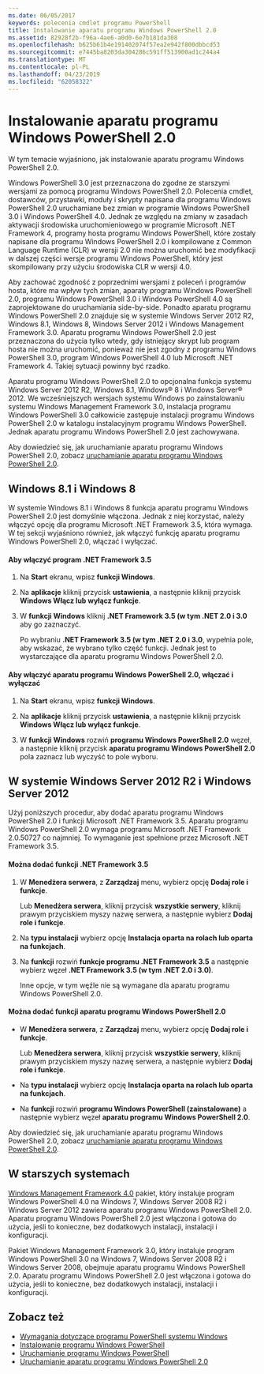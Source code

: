 ```yaml
---
ms.date: 06/05/2017
keywords: polecenia cmdlet programu PowerShell
title: Instalowanie aparatu programu Windows PowerShell 2.0
ms.assetid: 82928f2b-f96a-4ae6-a0d0-6e7b181da308
ms.openlocfilehash: b625b61b4e191402074f57ea2e942f800dbbcd53
ms.sourcegitcommit: e7445ba8203da304286c591ff513900ad1c244a4
ms.translationtype: MT
ms.contentlocale: pl-PL
ms.lasthandoff: 04/23/2019
ms.locfileid: "62058322"
---
```

# <a name="installing-the-windows-powershell-20-engine"></a>Instalowanie aparatu programu Windows PowerShell 2.0
W tym temacie wyjaśniono, jak instalowanie aparatu programu Windows PowerShell 2.0.

Windows PowerShell 3.0 jest przeznaczona do zgodne ze starszymi wersjami za pomocą programu Windows PowerShell 2.0. Polecenia cmdlet, dostawców, przystawki, moduły i skrypty napisana dla programu Windows PowerShell 2.0 uruchamiane bez zmian w programie Windows PowerShell 3.0 i Windows PowerShell 4.0. Jednak ze względu na zmiany w zasadach aktywacji środowiska uruchomieniowego w programie Microsoft .NET Framework 4, programy hosta programu Windows PowerShell, które zostały napisane dla programu Windows PowerShell 2.0 i kompilowane z Common Language Runtime (CLR) w wersji 2.0 nie można uruchomić bez modyfikacji w dalszej części wersje programu Windows PowerShell, który jest skompilowany przy użyciu środowiska CLR w wersji 4.0.

Aby zachować zgodność z poprzednimi wersjami z poleceń i programów hosta, które ma wpływ tych zmian, aparaty programu Windows PowerShell 2.0, programu Windows PowerShell 3.0 i Windows PowerShell 4.0 są zaprojektowane do uruchamiania side-by-side. Ponadto aparatu programu Windows PowerShell 2.0 znajduje się w systemie Windows Server 2012 R2, Windows 8.1, Windows 8, Windows Server 2012 i Windows Management Framework 3.0. Aparatu programu Windows PowerShell 2.0 jest przeznaczona do użycia tylko wtedy, gdy istniejący skrypt lub program hosta nie można uruchomić, ponieważ nie jest zgodny z programu Windows PowerShell 3.0, program Windows PowerShell 4.0 lub Microsoft .NET Framework 4. Takiej sytuacji powinny być rzadko.

Aparatu programu Windows PowerShell 2.0 to opcjonalna funkcja systemu Windows Server 2012 R2, Windows 8.1, Windows® 8 i Windows Server® 2012. We wcześniejszych wersjach systemu Windows po zainstalowaniu systemu Windows Management Framework 3.0, instalacja programu Windows PowerShell 3.0 całkowicie zastępuje instalacji programu Windows PowerShell 2.0 w katalogu instalacyjnym programu Windows PowerShell. Jednak aparatu programu Windows PowerShell 2.0 jest zachowywana.

Aby dowiedzieć się, jak uruchamianie aparatu programu Windows PowerShell 2.0, zobacz [uruchamianie aparatu programu Windows PowerShell 2.0](../getting-started/Starting-the-Windows-PowerShell-2.0-Engine.md).

## <a name="on-windows-81-and-windows-8"></a>Windows 8.1 i Windows 8
W systemie Windows 8.1 i Windows 8 funkcja aparatu programu Windows PowerShell 2.0 jest domyślnie włączona. Jednak z niej korzystać, należy włączyć opcję dla programu Microsoft .NET Framework 3.5, która wymaga. W tej sekcji wyjaśniono również, jak włączyć funkcję aparatu programu Windows PowerShell 2.0, włączać i wyłączać.

#### <a name="to-turn-on-net-framework-35"></a>Aby włączyć program .NET Framework 3.5

1. Na **Start** ekranu, wpisz **funkcji Windows**.

2. Na **aplikacje** kliknij przycisk **ustawienia**, a następnie kliknij przycisk **Windows Włącz lub wyłącz funkcje**.

3. W **funkcji Windows** kliknij **.NET Framework 3.5 (w tym .NET 2.0 i 3.0** aby go zaznaczyć.

    Po wybraniu **.NET Framework 3.5 (w tym .NET 2.0 i 3.0**, wypełnia pole, aby wskazać, że wybrano tylko część funkcji. Jednak jest to wystarczające dla aparatu programu Windows PowerShell 2.0.

#### <a name="to-turn-the-windows-powershell-20-engine-on-and-off"></a>Aby włączyć aparatu programu Windows PowerShell 2.0, włączać i wyłączać

1. Na **Start** ekranu, wpisz **funkcji Windows**.

2. Na **aplikacje** kliknij przycisk **ustawienia**, a następnie kliknij przycisk **Windows Włącz lub wyłącz funkcje**.

3. W **funkcji Windows** rozwiń **programu Windows PowerShell 2.0** węzeł, a następnie kliknij przycisk **aparatu programu Windows PowerShell 2.0** pola zaznacz lub wyczyść to pole wyboru.

## <a name="on-windows-server-2012-r2-and-windows-server-2012"></a>W systemie Windows Server 2012 R2 i Windows Server 2012
Użyj poniższych procedur, aby dodać aparatu programu Windows PowerShell 2.0 i funkcji Microsoft .NET Framework 3.5. Aparatu programu Windows PowerShell 2.0 wymaga programu Microsoft .NET Framework 2.0.50727 co najmniej. To wymaganie jest spełnione przez Microsoft .NET Framework 3.5.

#### <a name="to-add-the-net-framework-35-feature"></a>Można dodać funkcji .NET Framework 3.5

1. W **Menedżera serwera**, z **Zarządzaj** menu, wybierz opcję **Dodaj role i funkcje**.

    Lub **Menedżera serwera**, kliknij przycisk **wszystkie serwery**, kliknij prawym przyciskiem myszy nazwę serwera, a następnie wybierz **Dodaj role i funkcje**.

2. Na **typu instalacji** wybierz opcję **Instalacja oparta na rolach lub oparta na funkcjach**.

3. Na **funkcji** rozwiń **funkcje programu .NET Framework 3.5** a następnie wybierz węzeł **.NET Framework 3.5 (w tym .NET 2.0 i 3.0)**.

    Inne opcje, w tym węźle nie są wymagane dla aparatu programu Windows PowerShell 2.0.

#### <a name="to-add-the-windows-powershell-20-engine-feature"></a>Można dodać funkcji aparatu programu Windows PowerShell 2.0

- W **Menedżera serwera**, z **Zarządzaj** menu, wybierz opcję **Dodaj role i funkcje**.

    Lub **Menedżera serwera**, kliknij przycisk **wszystkie serwery**, kliknij prawym przyciskiem myszy nazwę serwera, a następnie wybierz **Dodaj role i funkcje**.

- Na **typu instalacji** wybierz opcję **Instalacja oparta na rolach lub oparta na funkcjach**.

- Na **funkcji** rozwiń **programu Windows PowerShell (zainstalowane)** a następnie wybierz węzeł **aparatu programu Windows PowerShell 2.0**.

Aby dowiedzieć się, jak uruchamianie aparatu programu Windows PowerShell 2.0, zobacz [uruchamianie aparatu programu Windows PowerShell 2.0](../getting-started/Starting-the-Windows-PowerShell-2.0-Engine.md).

## <a name="on-earlier-systems"></a>W starszych systemach
[Windows Management Framework 4.0](https://go.microsoft.com/fwlink/?LinkID=293881) pakiet, który instaluje program Windows PowerShell 4.0 na Windows 7, Windows Server 2008 R2 i Windows Server 2012 zawiera aparatu programu Windows PowerShell 2.0. Aparatu programu Windows PowerShell 2.0 jest włączona i gotowa do użycia, jeśli to konieczne, bez dodatkowych instalacji, instalacji i konfiguracji.

Pakiet Windows Management Framework 3.0, który instaluje program Windows PowerShell 3.0 na Windows 7, Windows Server 2008 R2 i Windows Server 2008, obejmuje aparatu programu Windows PowerShell 2.0. Aparatu programu Windows PowerShell 2.0 jest włączona i gotowa do użycia, jeśli to konieczne, bez dodatkowych instalacji, instalacji i konfiguracji.

## <a name="see-also"></a>Zobacz też
- [Wymagania dotyczące programu PowerShell systemu Windows](Windows-PowerShell-System-Requirements.md)
- [Instalowanie programu Windows PowerShell](Installing-Windows-PowerShell.md)
- [Uruchamianie programu Windows PowerShell](https://technet.microsoft.com/en-us/library/8ec8c2d7-8e7c-4722-a3d2-498fe5739a8e)
- [Uruchamianie aparatu programu Windows PowerShell 2.0](../getting-started/Starting-the-Windows-PowerShell-2.0-Engine.md)